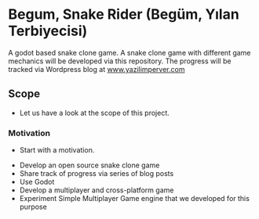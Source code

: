 # Begum, Snake Rider (Begüm, Yılan Terbiyecisi)
A godot based snake clone game. A snake clone game with different game mechanics will be developed via this repository. The progress will be tracked via Wordpress blog at www.yazilimperver.com

## Scope

* Let us have a look at the scope of this project.

### Motivation

* Start with a motivation.

- Develop an open source snake clone game
- Share track of progress via series of blog posts
- Use Godot
- Develop a multiplayer and cross-platform game
- Experiment Simple Multiplayer Game engine that we developed for this purpose
